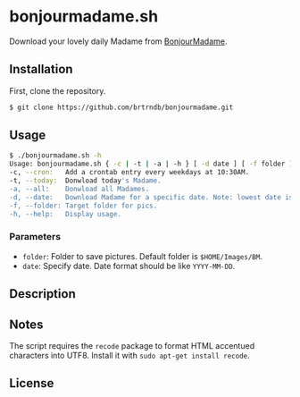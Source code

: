 # bonjourmadame.sh

Download your lovely daily Madame from [BonjourMadame](http://dites.bonjourmadame.fr/).

## Installation

First, clone the repository.

```sh
$ git clone https://github.com/brtrndb/bonjourmadame.git
```

## Usage

```sh
$ ./bonjourmadame.sh -h
Usage: bonjourmadame.sh { -c | -t | -a | -h } [ -d date ] [ -f folder ]
-c, --cron:   Add a crontab entry every weekdays at 10:30AM.
-t, --today:  Donwload today's Madame.
-a, --all:    Donwload all Madames.
-d, --date:   Download Madame for a specific date. Note: lowest date is 2015-11-30.
-f, --folder: Target folder for pics.
-h, --help:   Display usage.
```

### Parameters

* `folder`: Folder to save pictures. Default folder is `$HOME/Images/BM`.
* `date`: Specify date. Date format should be like `YYYY-MM-DD`.

## Description

## Notes

The script requires the `recode` package to format HTML accentued characters into UTF8. Install it with `sudo apt-get install recode`.

## License
